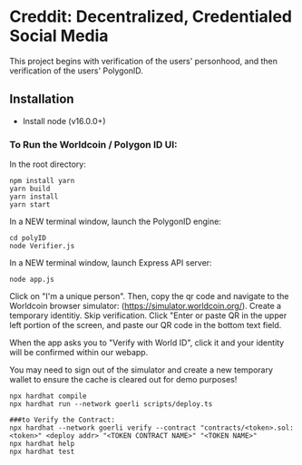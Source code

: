 # Creddit: Decentralized, Credentialed Social Media 

This project begins with verification of the users' personhood, and then verification of the users' PolygonID.


## Installation 
- Install node (v16.0.0+)
### To Run the Worldcoin / Polygon ID UI:
In the root directory:
```cd ui/ 
npm install yarn
yarn build
yarn install
yarn start
```
In a NEW terminal window, launch the PolygonID engine:
```
cd polyID
node Verifier.js
```
In a NEW terminal window, launch Express API server:
```
node app.js
```

Click on "I'm a unique person". 
Then, copy the qr code and navigate to the Worldcoin browser simulator:
(https://simulator.worldcoin.org/). Create a temporary identitiy. Skip verification. Click "Enter or paste QR in the upper left portion of the screen, and paste our QR code in the bottom text field.

When the app asks you to "Verify with World ID", click it and your identity will be confirmed within our webapp.

You may need to sign out of the simulator and create a new temporary wallet to ensure the cache is cleared out for demo purposes!




```shell
npx hardhat compile
npx hardhat run --network goerli scripts/deploy.ts

###to Verify the Contract:
npx hardhat --network goerli verify --contract "contracts/<token>.sol:<token>" <deploy addr> "<TOKEN CONTRACT NAME>" "<TOKEN NAME>"
npx hardhat help
npx hardhat test


```

